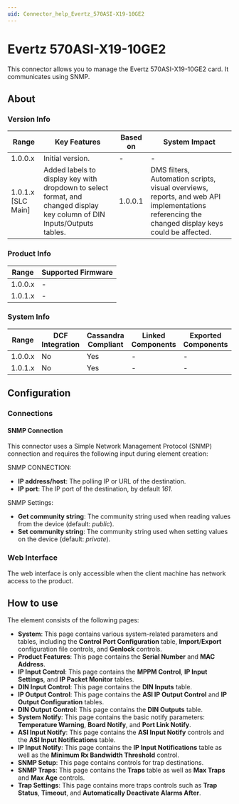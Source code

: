 ```yaml
---
uid: Connector_help_Evertz_570ASI-X19-10GE2
---
```


# Evertz 570ASI-X19-10GE2

This connector allows you to manage the Evertz 570ASI-X19-10GE2 card. It communicates using SNMP.

## About

### Version Info

| Range | Key Features | Based on | System Impact |
|--|--|--|--|
| 1.0.0.x | Initial version. | - | - |
| 1.0.1.x [SLC Main] | Added labels to display key with dropdown to select format, and changed display key column of DIN Inputs/Outputs tables. | 1.0.0.1 | DMS filters, Automation scripts, visual overviews, reports, and web API implementations referencing the changed display keys could be affected. |

### Product Info

| Range     | Supported Firmware     |
|-----------|------------------------|
| 1.0.0.x   | -                      |
| 1.0.1.x   | -                      |

### System Info

| Range     | DCF Integration     | Cassandra Compliant     | Linked Components     | Exported Components     |
|-----------|---------------------|-------------------------|-----------------------|-------------------------|
| 1.0.0.x   | No                  | Yes                     | -                     | -                       |
| 1.0.1.x   | No                  | Yes                     | -                     | -                       |

## Configuration

### Connections

#### SNMP Connection

This connector uses a Simple Network Management Protocol (SNMP) connection and requires the following input during element creation:

SNMP CONNECTION:

- **IP address/host**: The polling IP or URL of the destination.
- **IP port**: The IP port of the destination, by default *161*.

SNMP Settings:

- **Get community string**: The community string used when reading values from the device (default: *public*).
- **Set community string**: The community string used when setting values on the device (default: *private*).

### Web Interface

The web interface is only accessible when the client machine has network access to the product.

## How to use

The element consists of the following pages:

- **System**: This page contains various system-related parameters and tables, including the **Control Port Configuration** table, **Import**/**Export** configuration file controls, and **Genlock** controls.
- **Product Features**: This page contains the **Serial Number** and **MAC Address**.
- **IP Input Control**: This page contains the **MPPM Control**, **IP Input Settings**, and **IP Packet Monitor** tables.
- **DIN Input Control**: This page contains the **DIN Inputs** table.
- **IP Output Control**: This page contains the **ASI IP Output Control** and **IP Output Configuration** tables.
- **DIN Output Control**: This page contains the **DIN Outputs** table.
- **System Notify**: This page contains the basic notify parameters: **Temperature Warning**, **Board Notify**, and **Port Link Notify**.
- **ASI Input Notify**: This page contains the **ASI Input Notify** controls and the **ASI Input Notifications** table.
- **IP Input Notify**: This page contains the **IP Input Notifications** table as well as the **Minimum Rx Bandwidth Threshold** control.
- **SNMP Setup**: This page contains controls for trap destinations.
- **SNMP Traps**: This page contains the **Traps** table as well as **Max Traps** and **Max Age** controls.
- **Trap Settings**: This page contains more traps controls such as **Trap Status**, **Timeout**, and **Automatically Deactivate Alarms After**.
